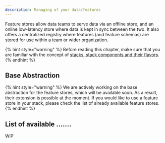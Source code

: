 ```yaml
---
description: Managing of your data/features 
---
```


Feature stores allow data teams to serve data via an offline store, and an 
online low-latency store where data is kept in sync between the two. It also 
offers a centralized registry where features (and feature schemas) are stored 
for use within a team or wider organization.

{% hint style="warning" %}
Before reading this chapter, make sure that you are familiar with the 
concept of [stacks, stack components and their flavors](./introduction.md).  
{% endhint %}

## Base Abstraction

{% hint style="warning" %}
We are actively working on the base abstraction for the feature stores, which 
will be available soon. As a result, their extension is possible at the moment.
If you would like to use a feature store in your stack, please check the list 
of already available feature stores.
{% endhint %}

## List of available .......

WIP